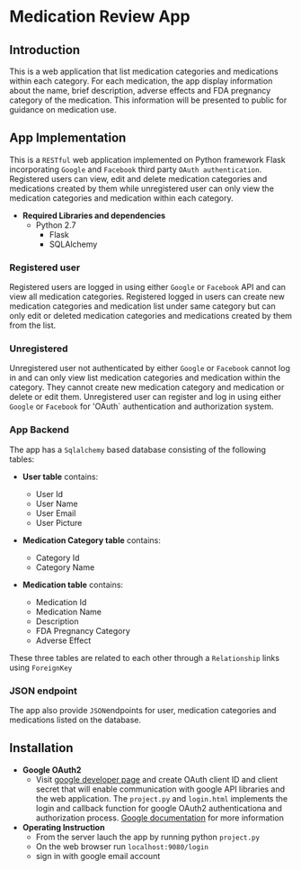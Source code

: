 # Medication Review App
## Introduction
This is a web application that list medication categories and medications within each category. For each medication, the app display information about the name, brief description, adverse effects and FDA pregnancy category of the medication. This information will be presented to public for guidance on medication use. 

## App Implementation
This is a `RESTful` web application implemented on Python framework Flask incorporating `Google` and `Facebook` third party `OAuth authentication`. Registered users can view, edit and delete medication categories and medications created by them while unregistered user can only view the medication categories and medication within each category.

* **Required Libraries and dependencies** 
  - Python 2.7 
    - Flask
    - SQLAlchemy

### Registered user
Registered users are logged in using either `Google` or `Facebook` API and can view all medication categories. Registered logged in users can create new medication categories and medication list under same category but can only edit or deleted medication categories and medications created by them from the list.
### Unregistered
Unregistered user not authenticated by either `Google` or `Facebook` cannot log in and can only view list medication categories and medication within the category. They cannot create new medication category and medication or delete or edit them. Unregistered user can register and log in using either `Google` or `Facebook` for 'OAuth` authentication and authorization system.
### App Backend
The app has a `Sqlalchemy` based database consisting of the following tables:
* **User table** contains:
  - User Id
  - User Name
  - User Email
  - User Picture

* **Medication Category table** contains:
   - Category Id
   - Category Name
   
* **Medication table** contains:
  - Medication Id
  - Medication Name
  - Description
  - FDA Pregnancy Category
  - Adverse Effect
   
These three tables are related to each other through a `Relationship` links using `ForeignKey`
   
### JSON endpoint
The app also provide `JSON`endpoints for user, medication categories and medications listed on the database.

## Installation
* **Google OAuth2** 
   - Visit [google developer page](https://console.developers.google.com/apis) and create OAuth client ID and client secret that will enable communication with google API libraries and the web application. The `project.py` and `login.html` implements the login and callback function for google OAuth2 authenticationa and authorization process. [Google documentation](https://developers.google.com/identity/protocols/OAuth2) for more information
 * **Operating Instruction**
    - From the server lauch the app by running python `project.py`
    - On the web browser run `localhost:9080/login` 
    - sign in with google email account

